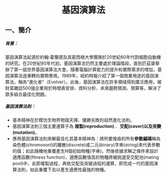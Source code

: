 # <center>基因演算法</center>
## 一、簡介

##### 背景：

基因演算法起源於約翰·霍蘭德及其密西根大學團隊於20世紀60年代對細胞自動機的研究。在20世紀80年代初，基因演算法仍然主要處於理論階段，直到匹茲堡舉辦了第一屆世界基因演算法大會。隨著電腦計算能力的提升和實際需求的增加，基因演算法逐漸轉向實際應用。1989年，紐約時報介紹了第一個商業用途的基因演算法，稱為"進化者"（Evolver）。此後，基因演算法在許多領域得到廣泛應用，被財富雜誌500強企業用於時間表安排、資料分析、未來趨勢預測、預算等，解決了眾多組合最佳化問題。

##### 基因演算法則：

* 基本精神在於模仿生物界物競天擇、優勝劣敗的自然進化法則。
* 基因演算法則三個主要運算子為 **複製(reproduction)** 、**交配(cover)**以及**突變(mutation)**。
* 應用基因演算法則來解最佳化其基本精神為：將所要搜尋的所有**參數編碼**稱為染色體(chromosonl)的離散(discrete)或二元(binary)字串(string)來代表參數的值；如此隨機地重覆產生N個初始物種(字串)，然後依據求解之條件來設計適應函數(fitness function)，適應函數值高的物種將被挑選至交配池(mating pool)中，此即複製過程，再依交配及突變過程的運算，即完成一代的基因演算法則，如此重覆下去以產生適應性最強的物種。

